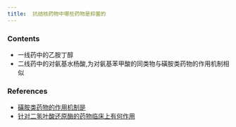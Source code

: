 ```yaml
---
title:  抗结核药物中哪些药物是抑菌的
--- 
```


### Contents
- 一线药中的乙胺丁醇
- 二线药中的对氨基水杨酸,为对氨基苯甲酸的同类物与磺胺类药物的作用机制相似

### References
- [磺胺类药物的作用机制是](/磺胺类药物的作用机制是)
- [针对二氢叶酸还原酶的药物临床上有何作用](/针对二氢叶酸还原酶的药物临床上有何作用)
